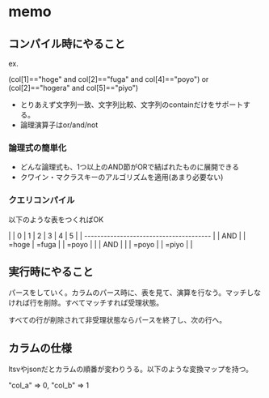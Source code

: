 memo
========

## コンパイル時にやること

ex.

(col[1]=="hoge" and col[2]=="fuga" and col[4]=="poyo") or (col[2]=="hogera" and col[5]=="piyo")

- とりあえず文字列一致、文字列比較、文字列のcontainだけをサポートする。
- 論理演算子はor/and/not

### 論理式の簡単化
- どんな論理式も、1つ以上のAND節がORで結ばれたものに展開できる
- クワイン・マクラスキーのアルゴリズムを適用(あまり必要ない)

### クエリコンパイル
以下のような表をつくればOK

|     | 0 | 1     | 2     | 3 | 4     | 5 |
| --------------------------------------- |
| AND |   | =hoge | =fuga |   | =poyo |   |
| AND |   |       | =poyo |   | =piyo |   |

## 実行時にやること

パースをしていく。カラムのパース時に、表を見て、演算を行なう。マッチしなければ行を削除。すべてマッチすれば受理状態。

すべての行が削除されて非受理状態ならパースを終了し、次の行へ。



## カラムの仕様
ltsvやjsonだとカラムの順番が変わりうる。以下のような変換マップを持つ。

"col_a"  => 0, "col_b" => 1